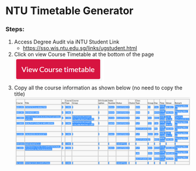 # NTU Timetable Generator

### Steps:
1. Access Degree Audit via iNTU Student Link
   - https://sso.wis.ntu.edu.sg/links/ugstudent.html
2. Click on view Course Timetable at the bottom of the page <br>
![View Course Timetable](/images/viewCourseTimetable.png)
3. Copy all the course information as shown below (no need to copy the title) <br>
![Courses](/images/courses.png)